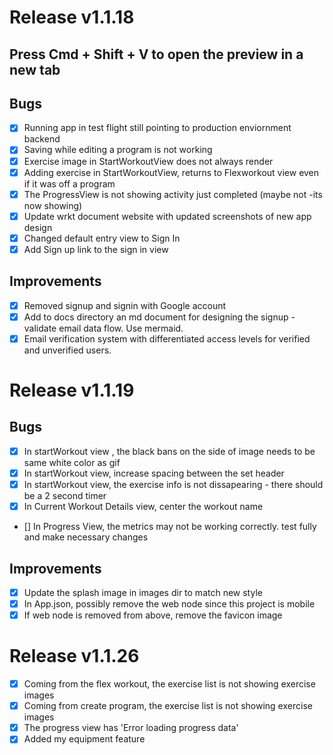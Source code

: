 # Release v1.1.18

## Press Cmd + Shift + V to open the preview in a new tab

## Bugs

- [x] Running app in test flight still pointing to production enviornment backend
- [x] Saving while editing a program is not working
- [x] Exercise image in StartWorkoutView does not always render
- [x] Adding exercise in StartWorkoutView, returns to Flexworkout view even if it was off a program
- [x] The ProgressView is not showing activity just completed (maybe not -its now showing)
- [x] Update wrkt document website with updated screenshots of new app design
- [x] Changed default entry view to Sign In
- [x] Add Sign up link to the sign in view

## Improvements

- [x] Removed signup and signin with Google account
- [x] Add to docs directory an md document for designing the signup - validate email data flow. Use mermaid.
- [x] Email verification system with differentiated access levels for verified and unverified users.

# Release v1.1.19

## Bugs

- [x] In startWorkout view , the black bans on the side of image needs to be same white color as gif
- [x] In startWorkout view, increase spacing between the set header
- [x] In startWorkout view, the exercise info is not dissapearing - there should be a 2 second timer
- [x] In Current Workout Details view, center the workout name
- [] In Progress View, the metrics may not be working correctly. test fully and make necessary changes

## Improvements

- [x] Update the splash image in images dir to match new style
- [x] In App.json, possibly remove the web node since this project is mobile
- [x] If web node is removed from above, remove the favicon image

# Release v1.1.26

- [x] Coming from the flex workout, the exercise list is not showing exercise images
- [x] Coming from create program, the exercise list is not showing exercise images
- [x] The progress view has 'Error loading progress data'
- [x] Added my equipment feature

